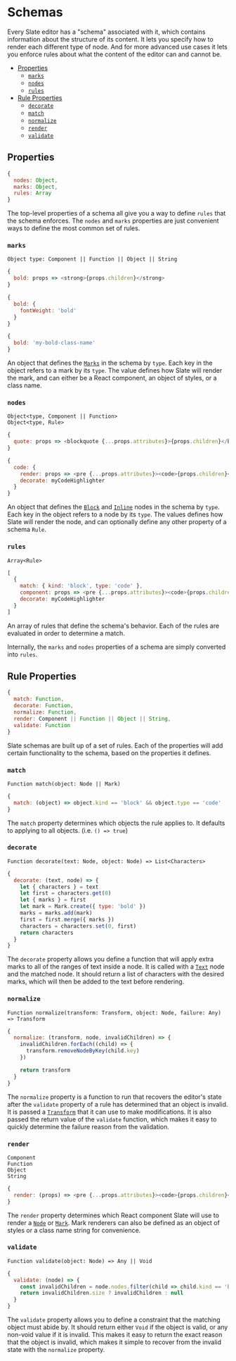 
# Schemas

Every Slate editor has a "schema" associated with it, which contains information about the structure of its content. It lets you specify how to render each different type of node. And for more advanced use cases it lets you enforce rules about what the content of the editor can and cannot be.

- [Properties](#properties)
  - [`marks`](#marks)
  - [`nodes`](#nodes)
  - [`rules`](#rules)
- [Rule Properties](#rule-properties)
  - [`decorate`](#decorate)
  - [`match`](#match)
  - [`normalize`](#normalize)
  - [`render`](#render)
  - [`validate`](#validate)


## Properties

```js
{
  nodes: Object,
  marks: Object,
  rules: Array
}
```

The top-level properties of a schema all give you a way to define `rules` that the schema enforces. The `nodes` and `marks` properties are just convenient ways to define the most common set of rules.

### `marks`
`Object type: Component || Function || Object || String`

```js
{
  bold: props => <strong>{props.children}</strong>
}
```
```js
{
  bold: {
    fontWeight: 'bold'
  }
}
```
```js
{
  bold: 'my-bold-class-name'
}
```

An object that defines the [`Marks`](./mark.md) in the schema by `type`. Each key in the object refers to a mark by its `type`. The value defines how Slate will render the mark, and can either be a React component, an object of styles, or a class name.

### `nodes`
`Object<type, Component || Function>` <br/>
`Object<type, Rule>`

```js
{
  quote: props => <blockquote {...props.attributes}>{props.children}</blockquote>
}
```
```js
{
  code: {
    render: props => <pre {...props.attributes}><code>{props.children}</code></pre>,
    decorate: myCodeHighlighter
  }
}
```

An object that defines the [`Block`](./block.md) and [`Inline`](./inline.md) nodes in the schema by `type`. Each key in the object refers to a node by its `type`. The values defines how Slate will render the node, and can optionally define any other property of a schema `Rule`.

### `rules`
`Array<Rule>`

```js
[
  {
    match: { kind: 'block', type: 'code' },
    component: props => <pre {...props.attributes}><code>{props.children}</code></pre>,
    decorate: myCodeHighlighter
  }
]
```

An array of rules that define the schema's behavior. Each of the rules are evaluated in order to determine a match.

Internally, the `marks` and `nodes` properties of a schema are simply converted into `rules`.


## Rule Properties

```js
{
  match: Function,
  decorate: Function,
  normalize: Function,
  render: Component || Function || Object || String,
  validate: Function
}
```

Slate schemas are built up of a set of rules. Each of the properties will add certain functionality to the schema, based on the properties it defines.

### `match`
`Function match(object: Node || Mark)`

```js
{
  match: (object) => object.kind == 'block' && object.type == 'code'
}
```

The `match` property determines which objects the rule applies to. It defaults to applying to all objects. (i.e. `() => true`)

### `decorate`
`Function decorate(text: Node, object: Node) => List<Characters>`

```js
{
  decorate: (text, node) => {
    let { characters } = text
    let first = characters.get(0)
    let { marks } = first
    let mark = Mark.create({ type: 'bold' })
    marks = marks.add(mark)
    first = first.merge({ marks })
    characters = characters.set(0, first)
    return characters
  }
}
```

The `decorate` property allows you define a function that will apply extra marks to all of the ranges of text inside a node. It is called with a [`Text`](./text.md) node and the matched node. It should return a list of characters with the desired marks, which will then be added to the text before rendering.

### `normalize`
`Function normalize(transform: Transform, object: Node, failure: Any) => Transform`

```js
{
  normalize: (transform, node, invalidChildren) => {
    invalidChildren.forEach((child) => {
      transform.removeNodeByKey(child.key)
    })

    return transform
  }
}
```

The `normalize` property is a function to run that recovers the editor's state after the `validate` property of a rule has determined that an object is invalid. It is passed a [`Transform`](./transform.md) that it can use to make modifications. It is also passed the return value of the `validate` function, which makes it easy to quickly determine the failure reason from the validation.

### `render`
`Component` <br/>
`Function` <br/>
`Object` <br/>
`String`

```js
{
  render: (props) => <pre {...props.attributes}><code>{props.children}</code></pre>
}
```

The `render` property determines which React component Slate will use to render a [`Node`](./node.md) or [`Mark`](./mark.md). Mark renderers can also be defined as an object of styles or a class name string for convenience.

### `validate`
`Function validate(object: Node) => Any || Void`

```js
{
  validate: (node) => {
    const invalidChildren = node.nodes.filter(child => child.kind == 'block')
    return invalidChildren.size ? invalidChildren : null
  }
}
```

The `validate` property allows you to define a constraint that the matching object must abide by. It should return either `Void` if the object is valid, or any non-void value if it is invalid. This makes it easy to return the exact reason that the object is invalid, which makes it simple to recover from the invalid state with the `normalize` property.
